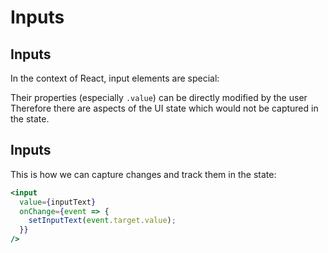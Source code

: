 # Inputs

## Inputs

In the context of React, input elements are special:

Their properties (especially `.value`) can be directly modified by the user  
Therefore there are aspects of the UI state which would not be captured in the state.

## Inputs

This is how we can capture changes and track them in the state:

```jsx
<input
  value={inputText}
  onChange={event => {
    setInputText(event.target.value);
  }}
/>
```
